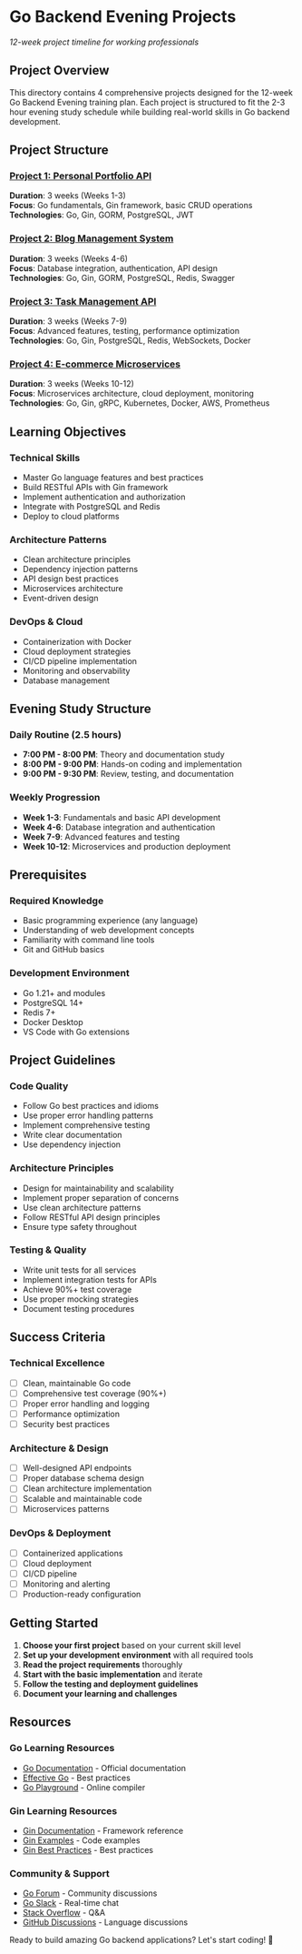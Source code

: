 # Go Backend Evening Projects
*12-week project timeline for working professionals*

## Project Overview
This directory contains 4 comprehensive projects designed for the 12-week Go Backend Evening training plan. Each project is structured to fit the 2-3 hour evening study schedule while building real-world skills in Go backend development.

## Project Structure

### [Project 1: Personal Portfolio API](./Project_1_Personal_Portfolio_API.html)
**Duration**: 3 weeks (Weeks 1-3)  
**Focus**: Go fundamentals, Gin framework, basic CRUD operations  
**Technologies**: Go, Gin, GORM, PostgreSQL, JWT

### [Project 2: Blog Management System](./Project_2_Blog_Management_System.html)
**Duration**: 3 weeks (Weeks 4-6)  
**Focus**: Database integration, authentication, API design  
**Technologies**: Go, Gin, GORM, PostgreSQL, Redis, Swagger

### [Project 3: Task Management API](./Project_3_Task_Management_API.html)
**Duration**: 3 weeks (Weeks 7-9)  
**Focus**: Advanced features, testing, performance optimization  
**Technologies**: Go, Gin, PostgreSQL, Redis, WebSockets, Docker

### [Project 4: E-commerce Microservices](./Project_4_E_Commerce_Microservices.html)
**Duration**: 3 weeks (Weeks 10-12)  
**Focus**: Microservices architecture, cloud deployment, monitoring  
**Technologies**: Go, Gin, gRPC, Kubernetes, Docker, AWS, Prometheus

## Learning Objectives

### **Technical Skills**
- Master Go language features and best practices
- Build RESTful APIs with Gin framework
- Implement authentication and authorization
- Integrate with PostgreSQL and Redis
- Deploy to cloud platforms

### **Architecture Patterns**
- Clean architecture principles
- Dependency injection patterns
- API design best practices
- Microservices architecture
- Event-driven design

### **DevOps & Cloud**
- Containerization with Docker
- Cloud deployment strategies
- CI/CD pipeline implementation
- Monitoring and observability
- Database management

## Evening Study Structure

### **Daily Routine (2.5 hours)**
- **7:00 PM - 8:00 PM**: Theory and documentation study
- **8:00 PM - 9:00 PM**: Hands-on coding and implementation
- **9:00 PM - 9:30 PM**: Review, testing, and documentation

### **Weekly Progression**
- **Week 1-3**: Fundamentals and basic API development
- **Week 4-6**: Database integration and authentication
- **Week 7-9**: Advanced features and testing
- **Week 10-12**: Microservices and production deployment

## Prerequisites

### **Required Knowledge**
- Basic programming experience (any language)
- Understanding of web development concepts
- Familiarity with command line tools
- Git and GitHub basics

### **Development Environment**
- Go 1.21+ and modules
- PostgreSQL 14+
- Redis 7+
- Docker Desktop
- VS Code with Go extensions

## Project Guidelines

### **Code Quality**
- Follow Go best practices and idioms
- Use proper error handling patterns
- Implement comprehensive testing
- Write clear documentation
- Use dependency injection

### **Architecture Principles**
- Design for maintainability and scalability
- Implement proper separation of concerns
- Use clean architecture patterns
- Follow RESTful API design principles
- Ensure type safety throughout

### **Testing & Quality**
- Write unit tests for all services
- Implement integration tests for APIs
- Achieve 90%+ test coverage
- Use proper mocking strategies
- Document testing procedures

## Success Criteria

### **Technical Excellence**
- [ ] Clean, maintainable Go code
- [ ] Comprehensive test coverage (90%+)
- [ ] Proper error handling and logging
- [ ] Performance optimization
- [ ] Security best practices

### **Architecture & Design**
- [ ] Well-designed API endpoints
- [ ] Proper database schema design
- [ ] Clean architecture implementation
- [ ] Scalable and maintainable code
- [ ] Microservices patterns

### **DevOps & Deployment**
- [ ] Containerized applications
- [ ] Cloud deployment
- [ ] CI/CD pipeline
- [ ] Monitoring and alerting
- [ ] Production-ready configuration

## Getting Started

1. **Choose your first project** based on your current skill level
2. **Set up your development environment** with all required tools
3. **Read the project requirements** thoroughly
4. **Start with the basic implementation** and iterate
5. **Follow the testing and deployment guidelines**
6. **Document your learning and challenges**

## Resources

### **Go Learning Resources**
- [Go Documentation](https://golang.org/doc/) - Official documentation
- [Effective Go](https://golang.org/doc/effective_go.html) - Best practices
- [Go Playground](https://play.golang.org/) - Online compiler

### **Gin Learning Resources**
- [Gin Documentation](https://gin-gonic.com/docs/) - Framework reference
- [Gin Examples](https://github.com/gin-gonic/examples) - Code examples
- [Gin Best Practices](https://gin-gonic.com/docs/best-practices/) - Best practices

### **Community & Support**
- [Go Forum](https://forum.golangbridge.org/) - Community discussions
- [Go Slack](https://gophers.slack.com/) - Real-time chat
- [Stack Overflow](https://stackoverflow.com/questions/tagged/go) - Q&A
- [GitHub Discussions](https://github.com/golang/go/discussions) - Language discussions

Ready to build amazing Go backend applications? Let's start coding! 🚀
